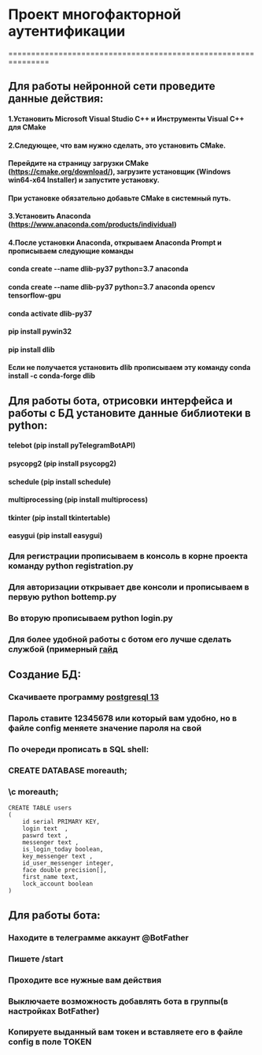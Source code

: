 # Проект многофакторной аутентификации
===============================================================

## Для работы нейронной сети проведите данные действия:
#### 1.Установить Microsoft Visual Studio C++ и Инструменты Visual C++ для CMake
#### 2.Следующее, что вам нужно сделать, это установить CMake. 
#### Перейдите на страницу загрузки CMake (https://cmake.org/download/), загрузите установщик (Windows win64-x64 Installer) и запустите установку.
#### При установке обязательно добавьте CMake в системный путь.
#### 3.Установить Anaconda (https://www.anaconda.com/products/individual)
#### 4.После установки Anaconda, открываем Anaconda Prompt и прописываем следующие команды 
#### conda create --name dlib-py37 python=3.7 anaconda
#### conda create --name dlib-py37 python=3.7 anaconda opencv tensorflow-gpu
#### conda activate dlib-py37
#### pip install pywin32
#### pip install dlib

#### Если не получается установить dlib прописываем эту команду conda install -c conda-forge dlib  

## Для работы бота, отрисовки интерфейса и работы с БД установите данные библиотеки в python:
#### telebot (pip install pyTelegramBotAPI)
#### psycopg2 (pip install psycopg2)
#### schedule (pip install schedule)
#### multiprocessing (pip install multiprocess)
#### tkinter (pip install tkintertable)
#### easygui (pip install easygui)

  
### Для регистрации прописываем в консоль в корне проекта команду python registration.py 
### Для авторизации открывает две консоли и прописываем в первую python bottemp.py 
### Во вторую прописываем python login.py
### Для более удобной работы с ботом его лучше сделать службой (примерный [гайд](https://admin-gu.ru/os/windows/upravlenie-sluzhbami-v-windows-iz-konsoli-upravleniya-mmc-i-komandnoj-stroki-utilita-sc) 

## Создание БД:
### Скачиваете программу [postgresql 13](https://www.enterprisedb.com/postgresql-tutorial-resources-training?cid=437)
### Пароль ставите 12345678 или который вам удобно, но в файле config меняете значение пароля на свой
### По очереди прописать в SQL shell:
### CREATE DATABASE moreauth;
### \c moreauth;
```
CREATE TABLE users
(
    id serial PRIMARY KEY,
    login text  ,
    paswrd text ,
    messenger text ,
    is_login_today boolean,
    key_messenger text ,
    id_user_messenger integer,
    face double precision[],
    first_name text,
    lock_account boolean
)
```

## Для работы бота:
### Находите в телеграмме аккаунт @BotFather
### Пишете /start
### Проходите все нужные вам действия
### Выключаете возможность добавлять бота в группы(в настройках BotFather)
### Копируете выданный вам токен и вставляете его в файле config в поле TOKEN
